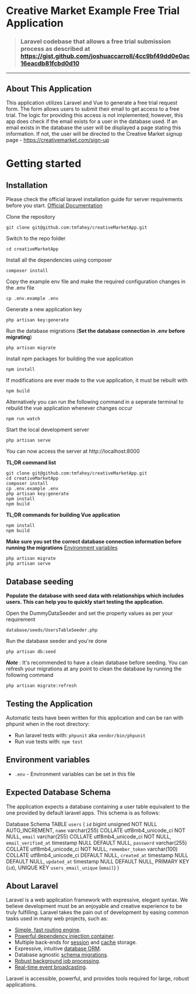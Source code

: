 # Creative Market Example Free Trial Application

> ### Laravel codebase that allows a free trial submission process as described at https://gist.github.com/joshuaccarroll/4cc9bf49dd0e0ac16eacdb81fcbd0d10

----------

## About This Application

This application utilizes Laravel and Vue to generate a free trial request form. The form allows users to submit their email to get access to a free trial. The logic for providing this access is not implemented; however, this app does check if the email exists for a user in the database used. If an email exists in the database the user will be displayed a page stating this information. If not, the user will be directed to the Creative Market signup page - https://creativemarket.com/sign-up

# Getting started

## Installation

Please check the official laravel installation guide for server requirements before you start. [Official Documentation](https://laravel.com/docs/7.x/installation)

Clone the repository

    git clone git@github.com:tmfahey/creativeMarketApp.git

Switch to the repo folder

    cd creativeMarketApp

Install all the dependencies using composer

    composer install

Copy the example env file and make the required configuration changes in the .env file

    cp .env.example .env

Generate a new application key

    php artisan key:generate

Run the database migrations (**Set the database connection in .env before migrating**)

    php artisan migrate

Install npm packages for building the vue application

    npm install

If modifications are ever made to the vue application, it must be rebuilt with

    npm build

Alternatively you can run the following command in a seperate terminal to rebuild the vue application whenever changes occur

    npm run watch

Start the local development server

    php artisan serve

You can now access the server at http://localhost:8000

**TL;DR command list**

    git clone git@github.com:tmfahey/creativeMarketApp.git
    cd creativeMarketApp
    composer install
    cp .env.example .env
    php artisan key:generate
    npm install
    npm build

**TL;DR commands for building Vue application**    

    npm install
    npm build

**Make sure you set the correct database connection information before running the migrations** [Environment variables](#environment-variables)

    php artisan migrate
    php artisan serve

## Database seeding

**Populate the database with seed data with relationships which includes users. This can help you to quickly start testing the application.**

Open the DummyDataSeeder and set the property values as per your requirement

    database/seeds/UsersTableSeeder.php

Run the database seeder and you're done

    php artisan db:seed

***Note*** : It's recommended to have a clean database before seeding. You can refresh your migrations at any point to clean the database by running the following command

    php artisan migrate:refresh

## Testing the Application

Automatic tests have been written for this application and can be ran with phpunit when in the root directory:

- Run laravel tests with: `phpunit` aka `vendor/bin/phpunit`
- Run vue tests with: `npm test`

## Environment variables

- `.env` - Environment variables can be set in this file

## Expected Database Schema

The application expects a database containing a user table equivalent to the one provided by default laravel apps. This schema is as follows:

Database Schema
TABLE `users` (
  `id` bigint unsigned NOT NULL AUTO_INCREMENT,
  `name` varchar(255) COLLATE utf8mb4_unicode_ci NOT NULL,
  `email` varchar(255) COLLATE utf8mb4_unicode_ci NOT NULL,
  `email_verified_at` timestamp NULL DEFAULT NULL,
  `password` varchar(255) COLLATE utf8mb4_unicode_ci NOT NULL,
  `remember_token` varchar(100) COLLATE utf8mb4_unicode_ci DEFAULT NULL,
  `created_at` timestamp NULL DEFAULT NULL,
  `updated_at` timestamp NULL DEFAULT NULL,
  PRIMARY KEY (`id`),
  UNIQUE KEY `users_email_unique` (`email`)
)

## About Laravel

Laravel is a web application framework with expressive, elegant syntax. We believe development must be an enjoyable and creative experience to be truly fulfilling. Laravel takes the pain out of development by easing common tasks used in many web projects, such as:

- [Simple, fast routing engine](https://laravel.com/docs/routing).
- [Powerful dependency injection container](https://laravel.com/docs/container).
- Multiple back-ends for [session](https://laravel.com/docs/session) and [cache](https://laravel.com/docs/cache) storage.
- Expressive, intuitive [database ORM](https://laravel.com/docs/eloquent).
- Database agnostic [schema migrations](https://laravel.com/docs/migrations).
- [Robust background job processing](https://laravel.com/docs/queues).
- [Real-time event broadcasting](https://laravel.com/docs/broadcasting).

Laravel is accessible, powerful, and provides tools required for large, robust applications.
